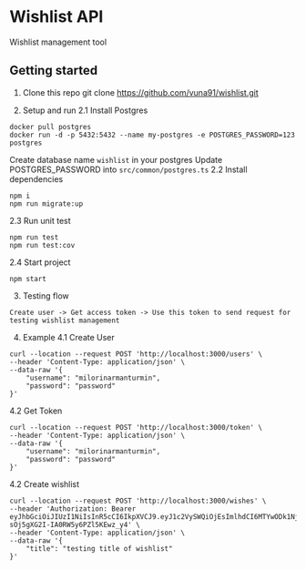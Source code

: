 # Wishlist API
Wishlist management tool

## Getting started
1. Clone this repo
git clone https://github.com/vuna91/wishlist.git

2. Setup and run
2.1 Install Postgres
  ```
  docker pull postgres
  docker run -d -p 5432:5432 --name my-postgres -e POSTGRES_PASSWORD=123 postgres
  ```
  Create database name `wishlist` in your postgres
  Update POSTGRES_PASSWORD into `src/common/postgres.ts`
2.2 Install dependencies
  ```
  npm i
  npm run migrate:up
  ```
2.3 Run unit test
  ```
  npm run test
  npm run test:cov
  ```
2.4 Start project
  ```
  npm start
  ```
3. Testing flow
  ```
  Create user -> Get access token -> Use this token to send request for testing wishlist management
  ```

4. Example
4.1 Create User
  ```
  curl --location --request POST 'http://localhost:3000/users' \
  --header 'Content-Type: application/json' \
  --data-raw '{
      "username": "milorinarmanturmin",
      "password": "password"
  }'
  ```
4.2 Get Token
  ```
  curl --location --request POST 'http://localhost:3000/token' \
  --header 'Content-Type: application/json' \
  --data-raw '{
      "username": "milorinarmanturmin",
      "password": "password"
  }'
  ```
4.2 Create wishlist  
  ```
  curl --location --request POST 'http://localhost:3000/wishes' \
  --header 'Authorization: Bearer eyJhbGciOiJIUzI1NiIsInR5cCI6IkpXVCJ9.eyJ1c2VySWQiOjEsImlhdCI6MTYwODk1Njk2MSwiZXhwIjoxNjA4OTYwNTYxfQ.puzrNgb5n1JQc-sOj5gXG2I-IA0RW5y6PZl5KEwz_y4' \
  --header 'Content-Type: application/json' \
  --data-raw '{
      "title": "testing title of wishlist"
  }'
  ```